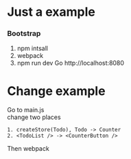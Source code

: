 # Just a example
### Bootstrap
1. npm intsall
2. webpack
3. npm run dev
Go http://localhost:8080

# Change example
Go to main.js  
change two places  
````
1. createStore(Todo), Todo -> Counter
2. <TodoList /> -> <CounterButton />
````
Then webpack  
